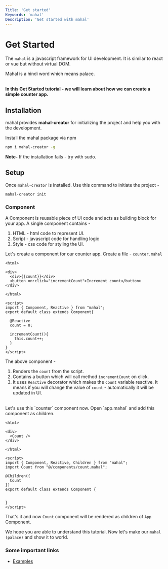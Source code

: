 ```yaml
---
Title: 'Get started'
Keywords: 'mahal'
Description: 'Get started with mahal'
---
```


# Get Started

The `mahal` is a javascript framework for UI development. It is similar to react or vue but without virtual DOM. 

<div class="highlight">
Mahal is a hindi word which means palace.
</div>
<br>

**In this Get Started tutorial - we will learn about how we can create a simple counter app.**

## Installation

mahal provides **mahal-creator** for initializing the project and help you with the development.

Install the mahal package via npm

```bash
npm i mahal-creator -g
```

**Note-** If the installation fails - try with sudo.

## Setup

Once `mahal-creator` is installed. Use this command to initiate the project - 

```
mahal-creator init
```

### Component

A Component is reusable piece of UI code and acts as buliding block for your app. A single component contains - 

1. HTML - html code to represent UI.
2. Script - javascript code for handling logic
3. Style - css code for styling the UI.

Let's create a component for our counter app. Create a file - `counter.mahal`

```
<html>

<div>
  <div>{{count}}</div>
  <button on:click="incrementCount">Increment count</button>
</div>

</html>

<script>
import { Component, Reactive } from "mahal";
export default class extends Component{

  @Reactive
  count = 0;

  incrementCount(){
    this.count++;
  }
}
</script>

```

The above component - 

1. Renders the `count` from the script.
2. Contains a button which will call method `incrementCount` on click.
3. It uses `Reactive` decorator which makes the `count` variable reactive. It means if you will change the value of `count` - automatically it will be updated in UI.

<br>
Let's use this `counter` component now. Open `app.mahal` and add this component as children.

```
<html>

<div>
  <Count />
</div>

</html>

<script>
import { Component, Reactive, Children } from "mahal";
import Count from "@/components/count.mahal";

@Children({
  Count
})
export default class extends Component {

   
}
</script>
```

That's it and now `Count` component will be rendered as children of `App` Component.


We hope you are able to understand this tutorial. Now let's make our `mahal (palace)` and show it to world. 

### Some important links

- [Examples](https://github.com/ujjwalguptaofficial/mahal-examples)

